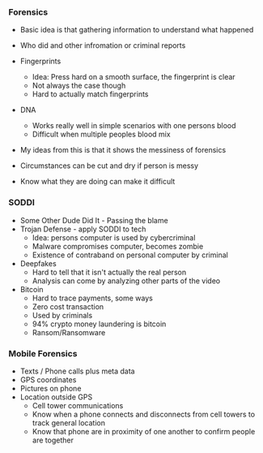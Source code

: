 
### Forensics
- Basic idea is that gathering information to understand what happened 
- Who did and other infromation or criminal reports

- Fingerprints 
    - Idea: Press hard on a smooth surface, the fingerprint is clear
    - Not always the case though
    - Hard to actually match fingerprints

- DNA
    - Works really well in simple scenarios with one persons blood
    - Difficult when multiple peoples blood mix

- My ideas from this is that it shows the messiness of forensics
- Circumstances can be cut and dry if person is messy
- Know what they are doing can make it difficult

### SODDI 
- Some Other Dude Did It - Passing the blame
- Trojan Defense - apply SODDI to tech
    - Idea: persons computer is used by cybercriminal
    - Malware compromises computer, becomes zombie 
    - Existence of contraband on personal computer by criminal
- Deepfakes
    - Hard to tell that it isn't actually the real person
    - Analysis can come by analyzing other parts of the video
- Bitcoin 
    - Hard to trace payments, some ways 
    - Zero cost transaction
    - Used by criminals
    - 94% crypto money laundering is bitcoin
    - Ransom/Ransomware

### Mobile Forensics 
- Texts / Phone calls plus meta data
- GPS coordinates
- Pictures on phone
- Location outside GPS
    - Cell tower communications
    - Know when a phone connects and disconnects from cell towers to track general location
    - Know that phone are in proximity of one another to confirm people are together


